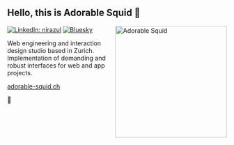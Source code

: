 ## Hello, this is Adorable Squid 👋

<img align="right" src="https://media0.giphy.com/media/v1.Y2lkPTc5MGI3NjExdDk5OXFpdXUyN3p4eDVidmY0ZWxsOGo5MGgycTl6YWRoOGU0YjV5bSZlcD12MV9pbnRlcm5hbF9naWZfYnlfaWQmY3Q9Zw/a0jfzBanfgOH7SK9tm/giphy.gif" width="256" alt="Adorable Squid" />

<!-- https://github.com/Ileriayo/markdown-badges -->
[![LinkedIn: nirazul](https://img.shields.io/badge/linkedin-%230077B5.svg?style=for-the-badge&logo=linkedin&logoColor=white)](https://www.linkedin.com/in/nirazul/)
[![Bluesky](https://img.shields.io/badge/Bluesky-0285FF?style=for-the-badge&logo=Bluesky&logoColor=white)](https://bsky.app/profile/nirazul.bsky.social)

<p>
  Web engineering and interaction design studio based in Zurich. 
  <br>
  Implementation of demanding and robust interfaces for web and app projects.
</p>
<p>
  <a href="https://adorable-squid.ch">adorable-squid.ch
  </a>
</p>
<span role="img">🦑</span>

<!--
**nirazul/nirazul** is a ✨ _special_ ✨ repository because its `README.md` (this file) appears on your GitHub profile.

Here are some ideas to get you started:

- 🔭 I’m currently working on ...
- 🌱 I’m currently learning ...
- 👯 I’m looking to collaborate on ...
- 🤔 I’m looking for help with ...
- 💬 Ask me about ...
- 📫 How to reach me: ...
- 😄 Pronouns: ...
- ⚡ Fun fact: ...
-->
